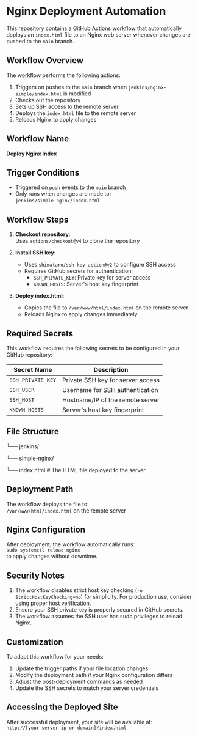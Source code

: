 # Nginx Deployment Automation

This repository contains a GitHub Actions workflow that automatically deploys an `index.html` file to an Nginx web server whenever changes are pushed to the `main` branch.

## Workflow Overview

The workflow performs the following actions:
1. Triggers on pushes to the `main` branch when `jenkins/nginx-simple/index.html` is modified
2. Checks out the repository
3. Sets up SSH access to the remote server
4. Deploys the `index.html` file to the remote server
5. Reloads Nginx to apply changes

## Workflow Name
**Deploy Nginx Index**

## Trigger Conditions
- Triggered on `push` events to the `main` branch
- Only runs when changes are made to:  
  `jenkins/simple-nginx/index.html`

## Workflow Steps

1. **Checkout repository**:  
   Uses `actions/checkout@v4` to clone the repository

2. **Install SSH key**:  
   - Uses `shimataro/ssh-key-action@v2` to configure SSH access
   - Requires GitHub secrets for authentication:
     - `SSH_PRIVATE_KEY`: Private key for server access
     - `KNOWN_HOSTS`: Server's host key fingerprint

3. **Deploy index.html**:  
   - Copies the file to `/var/www/html/index.html` on the remote server
   - Reloads Nginx to apply changes immediately

## Required Secrets

This workflow requires the following secrets to be configured in your GitHub repository:

| Secret Name      | Description                          |
|------------------|--------------------------------------|
| `SSH_PRIVATE_KEY`| Private SSH key for server access    |
| `SSH_USER`       | Username for SSH authentication     |
| `SSH_HOST`       | Hostname/IP of the remote server    |
| `KNOWN_HOSTS`    | Server's host key fingerprint       |

## File Structure
└── jenkins/

└── simple-nginx/

└── index.html # The HTML file deployed to the server

## Deployment Path

The workflow deploys the file to:  
`/var/www/html/index.html` on the remote server

## Nginx Configuration

After deployment, the workflow automatically runs:  
`sudo systemctl reload nginx`  
to apply changes without downtime.

## Security Notes

1. The workflow disables strict host key checking (`-o StrictHostKeyChecking=no`) for simplicity. For production use, consider using proper host verification.
2. Ensure your SSH private key is properly secured in GitHub secrets.
3. The workflow assumes the SSH user has sudo privileges to reload Nginx.

## Customization

To adapt this workflow for your needs:
1. Update the trigger paths if your file location changes
2. Modify the deployment path if your Nginx configuration differs
3. Adjust the post-deployment commands as needed
4. Update the SSH secrets to match your server credentials

## Accessing the Deployed Site

After successful deployment, your site will be available at:  
`http://[your-server-ip-or-domain]/index.html`
